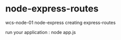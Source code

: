 # node-express-routes

wcs-node-01 node-express creating express-routes

run your application :
node app.js